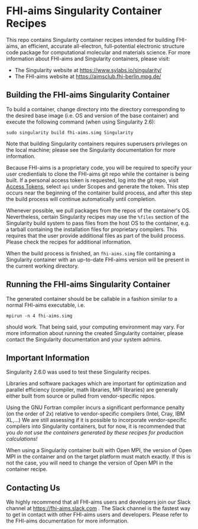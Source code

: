 # FHI-aims Singularity Container Recipes #

This repo contains Singularity container recipes intended for building FHI-aims,
an efficient, accurate all-electron, full-potential electronic structure code
package for computational molecular and materials science.  For more
information about FHI-aims and Singularity containers, please visit:

* The Singularity website at <https://www.sylabs.io/singularity/>
* The FHI-aims website at <https://aimsclub.fhi-berlin.mpg.de/>

## Building the FHI-aims Singularity Container ##

To build a container, change directory into the directory corresponding to the
desired base image (i.e. OS and version of the base container) and execute the
following command (when using Singularity 2.6):
```
sudo singularity build fhi-aims.simg Singularity
```
Note that building Singularity containers requires superusers privileges on the
local machine; please see the Singularity documentation for more information.

Because FHI-aims is a proprietary code, you will be required to specify your
user credientials to clone the FHI-aims git repo while the container is being
built.  If a personal access token is requested, log into the git repo, visit
[Access Tokens](https://aims-git.rz-berlin.mpg.de/profile/personal_access_tokens),
select `api` under Scopes and generate the token.  This step occurs
near the beginning of the container build process, and after this step
the build process will continue automatically until completion.

Whenever possible, we pull packages from the repos of the container's OS.
Nevertheless, certain Singularity recipes may use the `%files` section of the
Singularity build system to pass files from the host OS to the container, e.g.
a tarball containing the installation files for proprietary compilers.  This
requires that the user provide additional files as part of the build process.
Please check the recipes for additional information.

When the build process is finished, an `fhi-aims.simg` file containing a
Singularity container with an up-to-date FHI-aims version will be present in the
current working directory.

## Running the FHI-aims Singularity Container ##

The generated container should be be callable in a fashion similar to a normal
FHI-aims executable, i.e.
```
mpirun -n 4 fhi-aims.simg
```
should work.  That being said, your computing environment may vary.  For more
information about running the created Singularity container, please contact the
Singularity documentation and your system admins.

## Important Information ##

Singularity 2.6.0 was used to test these Singularity recipes.

Libraries and software packages which are important for optimization and
parallel efficiency (compiler, math libraries, MPI libraries) are generally
either built from source or pulled from vendor-specific repos.

Using the GNU Fortran compiler incurs a significant performance penalty (on the
order of 2x) relative to vendor-specific compilers (Intel, Cray, IBM XL,...)
We are still assessing if it is possible to incorporate vendor-specific
compilers into Singularity containers, but for now, it is recommended that you
*do not use the containers generated by these recipes for production
calculations!*

When using a Singularity container built with Open MPI, the version of Open MPI
in the container and on the target platform must match exactly.  If this is not
the case, you will need to change the version of Open MPI in the container
recipe.

## Contacting Us ##

We highly recommend that all FHI-aims users and developers join our Slack
channel at <https://fhi-aims.slack.com> .  The Slack channel is the fastest way
to get in contact with other FHI-aims users and developers.  Please refer to the
FHI-aims documentation for more information.
